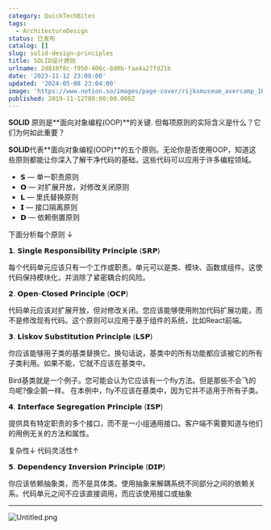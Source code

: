 ```yaml
---
category: QuickTechBites
tags:
  - ArchitectureDesign
status: 已发布
catalog: []
slug: solid-design-principles
title: SOLID设计原则
urlname: 2d810f8c-f950-406c-8d0b-faa4a27fd21b
date: '2023-11-12 23:08:00'
updated: '2024-05-08 23:04:00'
image: 'https://www.notion.so/images/page-cover/rijksmuseum_avercamp_1620.jpg'
published: 2019-11-12T08:00:00.000Z
---
```


**SOLID** 原则是**面向对象编程(OOP)**的关键. 但每项原则的实际含义是什么？它们为何如此重要？


**SOLID**代表**面向对象编程(OOP)**的五个原则。无论你是否使用OOP，知道这些原则都能让你深入了解干净代码的基础，这些代码可以应用于许多编程领域。

- 𝗦 — 单一职责原则
- 𝗢 — 对扩展开放，对修改关闭原则
- 𝗟 — 里氏替换原则
- 𝗜 — 接口隔离原则
- 𝗗 — 依赖倒置原则

下面分析每个原则 ↓


𝟭. 𝗦𝗶𝗻𝗴𝗹𝗲 𝗥𝗲𝘀𝗽𝗼𝗻𝘀𝗶𝗯𝗶𝗹𝗶𝘁𝘆 𝗣𝗿𝗶𝗻𝗰𝗶𝗽𝗹𝗲 (𝗦𝗥𝗣)


每个代码单元应该只有一个工作或职责。单元可以是类、模块、函数或组件。这使代码保持模块化，并消除了紧密耦合的风险。


𝟮. 𝗢𝗽𝗲𝗻-𝗖𝗹𝗼𝘀𝗲𝗱 𝗣𝗿𝗶𝗻𝗰𝗶𝗽𝗹𝗲 (𝗢𝗖𝗣)


代码单元应该对扩展开放，但对修改关闭。您应该能够使用附加代码扩展功能，而不是修改现有代码。这个原则可以应用于基于组件的系统，比如React前端。


𝟯. 𝗟𝗶𝘀𝗸𝗼𝘃 𝗦𝘂𝗯𝘀𝘁𝗶𝘁𝘂𝘁𝗶𝗼𝗻 𝗣𝗿𝗶𝗻𝗰𝗶𝗽𝗹𝗲 (𝗟𝗦𝗣)


你应该能够用子类的基类替换它。换句话说，基类中的所有功能都应该被它的所有子类利用。如果不能，它就不应该在基类中。


Bird基类就是一个例子。您可能会认为它应该有一个fly方法。但是那些不会飞的鸟呢?像企鹅一样。
在本例中，fly不应该在基类中，因为它并不适用于所有子类。


𝟰. 𝗜𝗻𝘁𝗲𝗿𝗳𝗮𝗰𝗲 𝗦𝗲𝗴𝗿𝗲𝗴𝗮𝘁𝗶𝗼𝗻 𝗣𝗿𝗶𝗻𝗰𝗶𝗽𝗹𝗲 (𝗜𝗦𝗣)


提供具有特定职责的多个接口，而不是一小组通用接口。客户端不需要知道与他们的用例无关的方法和属性。


复杂性↓
代码灵活性↑


𝟱. 𝗗𝗲𝗽𝗲𝗻𝗱𝗲𝗻𝗰𝘆 𝗜𝗻𝘃𝗲𝗿𝘀𝗶𝗼𝗻 𝗣𝗿𝗶𝗻𝗰𝗶𝗽𝗹𝗲 (𝗗𝗜𝗣)


你应该依赖抽象类，而不是具体类。使用抽象来解耦系统不同部分之间的依赖关系。代码单元之间不应该直接调用，而应该使用接口或抽象


---


![Untitled.png](https://prod-files-secure.s3.us-west-2.amazonaws.com/5d24fe63-e567-4804-86f9-9fdc62e13082/6fc4afd3-478b-4aaf-9884-0a3f8e406a71/Untitled.png?X-Amz-Algorithm=AWS4-HMAC-SHA256&X-Amz-Content-Sha256=UNSIGNED-PAYLOAD&X-Amz-Credential=ASIAZI2LB466WODDHKJG%2F20250202%2Fus-west-2%2Fs3%2Faws4_request&X-Amz-Date=20250202T213323Z&X-Amz-Expires=3600&X-Amz-Security-Token=IQoJb3JpZ2luX2VjEOr%2F%2F%2F%2F%2F%2F%2F%2F%2F%2FwEaCXVzLXdlc3QtMiJFMEMCIAhQJudfKgtREh2KpoQIjdsyu9Ic%2BwLBj5vycJ4pnqcUAh9BkhAlWuGERLbpgm9R9TxdibQKtsTodZwgYZjtKK1CKogECPP%2F%2F%2F%2F%2F%2F%2F%2F%2F%2FwEQABoMNjM3NDIzMTgzODA1IgyLyCrtJbB6RA%2BH%2FB0q3APSUTtu8UaqC1PnniCb6%2BN6JbJgAvu0TY9bOgb2lThSvhctv2bpCu99x3j7bpAJaBmnjRpPfSJ6R%2BWWk%2F96CrfJ2lyUFokGtNc6k2m0DffY5FnyunwnnRjo73i76PHMKTzHhKZV4hq0hSLN3%2ByxSZqS8yH87OQKHDGVKvZ8sd%2FVgp6YXxwUC1rN8kr5US1Jy233TNp6e7uwxf0Ri2PzyDxSGo8h%2Bp5yhwIpvj3kzFDyU1%2BOINfH4nXjesV%2Bg6ISecIlGPvC6FioE6lw5SeutNFiCxHao6%2B6rqjCmbo9fBCsw24tlUiKt9hbZanrySAogAv5FSOHVM5f174IFNcMtIdLU28HtNIL0pzgIdQcwrmBzS8vE0i4DKt458rJrNXY3J9fRHC6p1Vf0KSpiIdSoQNbd59Bf4rfq0CLYzAO%2BwGr2aFHyXYVfidUV1lG9G0W0QmQAUK2XUHVDJDlHFhlFpA5bXK2Gg4QjCJTo3Fc4b7fQPv4E2xeFzqGd4JALtf9kwL0B%2B2lnfqZvHIxCdLrdBpBWijFsZCW8vhMV3wtSoU638n8eU0vVit4%2BQ9FTgdJrVZPptG4ZR7TbfbMxqMu3Y25mKrI%2FE%2FfFnbtIKOdNYaeA%2BCRTGada6hQ7tdPozCr3P68BjqnAduPdy41dhheYLX6iFwA3EQrlMPyN6uqogp9%2BNk8dw2vaK1%2BxbkDBk3wqPozi6DkYYIO9lp%2B%2F%2BgZMB8%2B5EAa5btbdzCDo1yi9dGL4sCUlsg6rtUe9aLb1ClslWMthgbW%2BVEhkAz1ifESpX0jlswQEv540zGrSVU5TQ5ecyv2hVlVzJD5el6fsbIn%2BpsvOsv84yRwCSjByDKyhn3mr8TkpeS0N90exDZ%2F&X-Amz-Signature=f5efd061c733babb4d6817712ce2aa186473def1ce6edd943554ef0e8901b3d4&X-Amz-SignedHeaders=host&x-id=GetObject)


